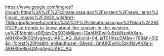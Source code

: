 https://www.google.com/imgres?imgurl=https%3A%2F%2Fclimate.nasa.gov%2Fsystem%2Fnews_items%2Fmain_images%2F2830_wildfire1-768px.jpg&imgrefurl=https%3A%2F%2Fclimate.nasa.gov%2Fblog%2F2830%2Fsix-trends-to-know-about-fire-season-in-the-western-us%2F&tbnid=z0lEdzyDgS03kM&vet=12ahUKEwiKu5zkiNzvAhXan-AKHX6vBkEQMygAegUIARC_AQ..i&docid=04_jaT014tzuDM&w=768&h=512&q=forest%20fire&hl=en&authuser=0&ved=2ahUKEwiKu5zkiNzvAhXan-AKHX6vBkEQMygAegUIARC_AQ
